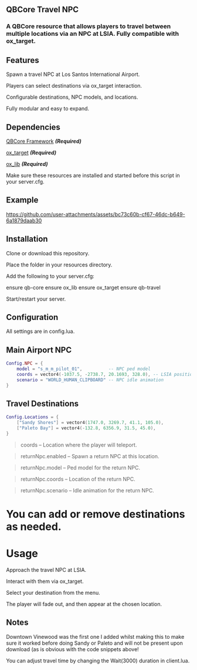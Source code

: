 ## QBCore Travel NPC

### A QBCore resource that allows players to travel between multiple locations via an NPC at LSIA. Fully compatible with ox_target.

## Features

Spawn a travel NPC at Los Santos International Airport.

Players can select destinations via ox_target interaction.

Configurable destinations, NPC models, and locations.

Fully modular and easy to expand.

## Dependencies

[QBCore Framework](https://github.com/qbcore-framework/qb-core) ***(Required)***

[ox_target](https://github.com/overextended/ox_target) ***(Required)***

[ox_lib](https://github.com/overextended/ox_lib) ***(Required)***

Make sure these resources are installed and started before this script in your server.cfg.

## Example


https://github.com/user-attachments/assets/bc73c60b-cf67-46dc-b649-6a1879daab30


## Installation

Clone or download this repository.

Place the folder in your resources directory.

Add the following to your server.cfg:

ensure qb-core
ensure ox_lib
ensure ox_target
ensure qb-travel


Start/restart your server.

## Configuration

All settings are in config.lua.

## Main Airport NPC
```lua
Config.NPC = {
    model = "s_m_m_pilot_01",          -- NPC ped model
    coords = vector4(-1037.5, -2738.7, 20.1693, 328.0), -- LSIA position
    scenario = "WORLD_HUMAN_CLIPBOARD" -- NPC idle animation
}
```
## Travel Destinations
```lua
Config.Locations = {
    ["Sandy Shores"] = vector4(1747.0, 3269.7, 41.1, 105.0),
    ["Paleto Bay"] = vector4(-132.8, 6356.9, 31.5, 45.0),
}

```

> coords – Location where the player will teleport.

> returnNpc.enabled – Spawn a return NPC at this location.

> returnNpc.model – Ped model for the return NPC.

> returnNpc.coords – Location of the return NPC.

> returnNpc.scenario – Idle animation for the return NPC.

# You can add or remove destinations as needed.

# Usage

Approach the travel NPC at LSIA.

Interact with them via ox_target.

Select your destination from the menu.

The player will fade out, and then appear at the chosen location.

## Notes

Downtown Vinewood was the first one I added whilst making this to make sure it worked before doing Sandy or Paleto and will not be present upon download (as is obvious with the code snippets above!

You can adjust travel time by changing the Wait(3000) duration in client.lua.
